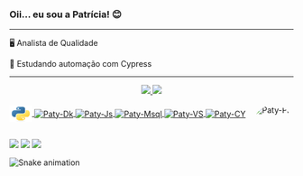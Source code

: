 ### Oii... eu sou a Patrícia! 😊

*** 
 🖥️ Analista de Qualidade
 
 📖 Estudando automação com Cypress
*** 

<div align="center">
  <a href="https://github.com/patynuppy">
  <img height="180em" src="https://github-readme-stats.vercel.app/api?username=patynuppy&show_icons=true&theme=dracula&include_all_commits=true&count_private=true"/>
  <img height="180em" src="https://github-readme-stats.vercel.app/api/top-langs/?username=patynuppy&layout=compact&langs_count=7&theme=dracula"/>
</div>
 
 <div style="display: inline_block"><br>
  
  <img align="center" alt="Paty-Python" height="30" width="40" src="https://raw.githubusercontent.com/devicons/devicon/master/icons/python/python-original.svg">
  <img align="center" alt="Paty-Dk" height="30" width="40" src="https://cdn.jsdelivr.net/gh/devicons/devicon/icons/docker/docker-original.svg">
  <img align="center" alt="Paty-Js" height="30" width="40" src="https://cdn.jsdelivr.net/gh/devicons/devicon/icons/javascript/javascript-original.svg">
  <img align="center" alt="Paty-Msql" height="30" width="40" src="https://cdn.jsdelivr.net/gh/devicons/devicon/icons/mysql/mysql-original.svg">
  <img align="center" alt="Paty-VS" height="30" width="40" src="https://cdn.jsdelivr.net/gh/devicons/devicon/icons/visualstudio/visualstudio-plain.svg">
  <img align="center" alt="Paty-CY" height="30" width="40" src="https://cdn.icon-icons.com/icons2/2107/PNG/512/file_type_cypress_icon_130654.png">
  <img align="right" alt="Paty-Pic" height="150" style="border-radius:50px;" src="https://media.giphy.com/media/YSCKKbWJfGYZXDfb9q/giphy.gif">
</div>
  
 ##
 
<div>
   <a href = "mailto:patricia.cupa@gmail.com"><img src="https://img.shields.io/badge/-Gmail-%23333?style=for-the-badge&logo=gmail&logoColor=white" target="_blank"></a>
   <a href="https://www.linkedin.com/in/patricia-cupa/" target="_blank"><img src="https://img.shields.io/badge/-LinkedIn-%230077B5?style=for-the-badge&logo=linkedin&logoColor=white" target="_blank"></a>
   <a href="https://www.instagram.com/patriciacupa/" target="_blank"><img src="https://img.shields.io/badge/-Instagram-%23E4405F?style=for-the-badge&logo=instagram&logoColor=white" target="_blank"></a>
 
   ![Snake animation](https://github.com/patynuppy/patynuppy/blob/output/github-contribution-grid-snake.svg)

 
</div>



